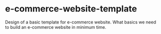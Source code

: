 # e-commerce-website-template
 Design of a basic template for e-commerce website. What basics we need to build an e-commerce website in minimum time.
